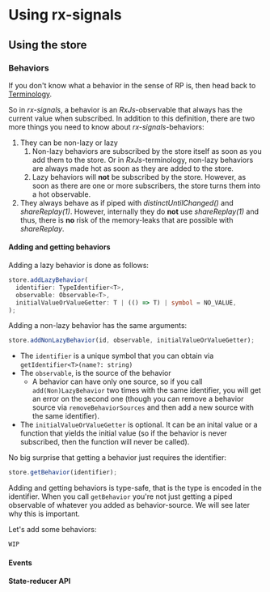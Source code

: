 # Using rx-signals

## Using the store

### Behaviors

If you don't know what a behavior in the sense of RP is, then head back to [Terminology](https://github.com/gneu77/rx-signals/README.md#terminology).

So in _rx-signals_, a behavior is an _RxJs_-observable that always has the current value when subscribed.
In addition to this definition, there are two more things you need to know about _rx-signals_-behaviors:
1. They can be non-lazy or lazy
    1. Non-lazy behaviors are subscribed by the store itself as soon as you add them to the store. Or in _RxJs_-terminology, non-lazy behaviors are always made hot as soon as they are added to the store.
    1. Lazy behaviors will **not** be subscribed by the store. However, as soon as there are one or more subscribers, the store turns them into a hot observable.
1. They always behave as if piped with _distinctUntilChanged()_ and _shareReplay(1)_. However, internally they do **not** use _shareReplay(1)_ and thus, there is **no** risk of the memory-leaks that are possible with _shareReplay_.

#### Adding and getting behaviors

Adding a lazy behavior is done as follows:
```typescript
store.addLazyBehavior(
  identifier: TypeIdentifier<T>,
  observable: Observable<T>,
  initialValueOrValueGetter: T | (() => T) | symbol = NO_VALUE,
);
```

Adding a non-lazy behavior has the same arguments:
```typescript
store.addNonLazyBehavior(id, observable, initialValueOrValueGetter);
```

* The `identifier` is a unique symbol that you can obtain via `getIdentifier<T>(name?: string)`
* The `observable`, is the source of the behavior
  * A behavior can have only one source, so if you call `add(Non)LazyBehavior` two times with the same identifier, you will get an error on the second one (though you can remove a behavior source via `removeBehaviorSources` and then add a new source with the same identifier).
* The `initialValueOrValueGetter` is optional. It can be an inital value or a function that yields the initial value (so if the behavior is never subscribed, then the function will never be called).

No big surprise that getting a behavior just requires the identifier:
```typescript
store.getBehavior(identifier);
```

Adding and getting behaviors is type-safe, that is the type is encoded in the identifier.
When you call `getBehavior` you're not just getting a piped observable of whatever you added as behavior-source. We will see later why this is important.

Let's add some behaviors:
```typescript
WIP
```

#### Events



#### State-reducer API


